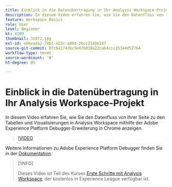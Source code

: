 ```yaml
---
title: Einblick in die Datenübertragung in Ihr Analysis Workspace-Projekt
description: In diesem Video erfahren Sie, wie Sie den Datenfluss von Ihrer Seite zu den Tabellen und Visualisierungen in Analysis Workspace mithilfe der Adobe Experience Platform Debugger-Erweiterung in Chrome anzeigen.
feature: Workspace Basics
role: User
level: Beginner
kt: 4109
thumbnail: 31072.jpg
exl-id: eb6eada2-74b1-423c-a80d-2bcc2148e167
source-git-commit: 8fc641743bc9e07b838a22ca64ccc15344d52764
workflow-type: tm+mt
source-wordcount: '0'
ht-degree: 0%

---
```


# Einblick in die Datenübertragung in Ihr Analysis Workspace-Projekt

In diesem Video erfahren Sie, wie Sie den Datenfluss von Ihrer Seite zu den Tabellen und Visualisierungen in Analysis Workspace mithilfe der Adobe Experience Platform Debugger-Erweiterung in Chrome anzeigen.

>[!VIDEO](https://video.tv.adobe.com/v/31072/?quality=12&learn=on)

Weitere Informationen zu Adobe Experience Platform Debugger finden Sie in der [Dokumentation](https://experienceleague.adobe.com/docs/debugger/using-v2/experience-cloud-debugger.html?lang=de).

>[!INFO]
>
> Dieses Video ist Teil des Kurses [Erste Schritte mit Analysis Workspace](https://experienceleague.adobe.com/?recommended=Analytics-U-1-2020.1.workspace&amp;lang=de), der kostenlos in Experience League verfügbar ist.
